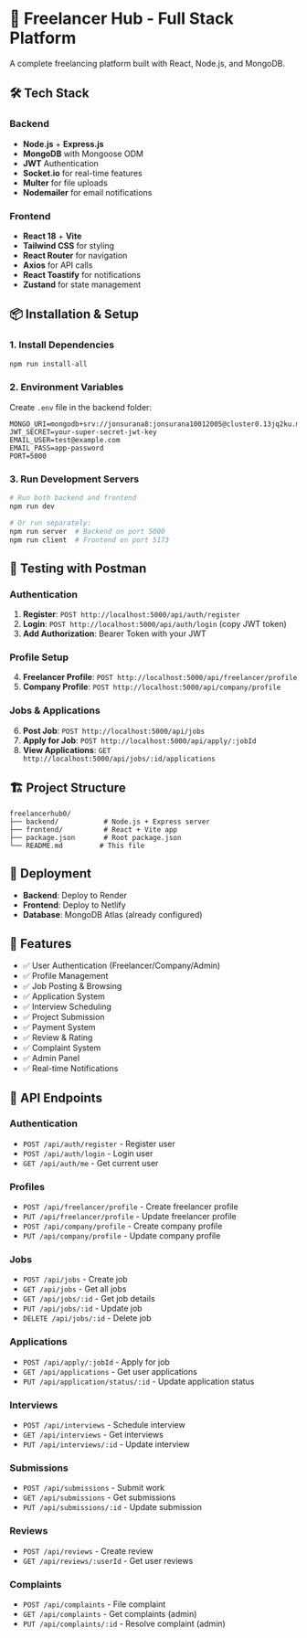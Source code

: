 # 🚀 Freelancer Hub - Full Stack Platform

A complete freelancing platform built with React, Node.js, and MongoDB.

## 🛠 Tech Stack

### Backend
- **Node.js** + **Express.js**
- **MongoDB** with Mongoose ODM
- **JWT** Authentication
- **Socket.io** for real-time features
- **Multer** for file uploads
- **Nodemailer** for email notifications

### Frontend
- **React 18** + **Vite**
- **Tailwind CSS** for styling
- **React Router** for navigation
- **Axios** for API calls
- **React Toastify** for notifications
- **Zustand** for state management

## 📦 Installation & Setup

### 1. Install Dependencies
```bash
npm run install-all
```

### 2. Environment Variables

Create `.env` file in the backend folder:
```env
MONGO_URI=mongodb+srv://jonsurana8:jonsurana10012005@cluster0.13jq2ku.mongodb.net/
JWT_SECRET=your-super-secret-jwt-key
EMAIL_USER=test@example.com
EMAIL_PASS=app-password
PORT=5000
```

### 3. Run Development Servers
```bash
# Run both backend and frontend
npm run dev

# Or run separately:
npm run server  # Backend on port 5000
npm run client  # Frontend on port 5173
```

## 🧪 Testing with Postman

### Authentication
1. **Register**: `POST http://localhost:5000/api/auth/register`
2. **Login**: `POST http://localhost:5000/api/auth/login` (copy JWT token)
3. **Add Authorization**: Bearer Token with your JWT

### Profile Setup
4. **Freelancer Profile**: `POST http://localhost:5000/api/freelancer/profile`
5. **Company Profile**: `POST http://localhost:5000/api/company/profile`

### Jobs & Applications
6. **Post Job**: `POST http://localhost:5000/api/jobs`
7. **Apply for Job**: `POST http://localhost:5000/api/apply/:jobId`
8. **View Applications**: `GET http://localhost:5000/api/jobs/:id/applications`

## 🏗 Project Structure

```
freelancerhub0/
├── backend/           # Node.js + Express server
├── frontend/          # React + Vite app
├── package.json       # Root package.json
└── README.md         # This file
```

## 🚀 Deployment

- **Backend**: Deploy to Render
- **Frontend**: Deploy to Netlify
- **Database**: MongoDB Atlas (already configured)

## 📱 Features

- ✅ User Authentication (Freelancer/Company/Admin)
- ✅ Profile Management
- ✅ Job Posting & Browsing
- ✅ Application System
- ✅ Interview Scheduling
- ✅ Project Submission
- ✅ Payment System
- ✅ Review & Rating
- ✅ Complaint System
- ✅ Admin Panel
- ✅ Real-time Notifications

## 🔗 API Endpoints

### Authentication
- `POST /api/auth/register` - Register user
- `POST /api/auth/login` - Login user
- `GET /api/auth/me` - Get current user

### Profiles
- `POST /api/freelancer/profile` - Create freelancer profile
- `PUT /api/freelancer/profile` - Update freelancer profile
- `POST /api/company/profile` - Create company profile
- `PUT /api/company/profile` - Update company profile

### Jobs
- `POST /api/jobs` - Create job
- `GET /api/jobs` - Get all jobs
- `GET /api/jobs/:id` - Get job details
- `PUT /api/jobs/:id` - Update job
- `DELETE /api/jobs/:id` - Delete job

### Applications
- `POST /api/apply/:jobId` - Apply for job
- `GET /api/applications` - Get user applications
- `PUT /api/application/status/:id` - Update application status

### Interviews
- `POST /api/interviews` - Schedule interview
- `GET /api/interviews` - Get interviews
- `PUT /api/interviews/:id` - Update interview

### Submissions
- `POST /api/submissions` - Submit work
- `GET /api/submissions` - Get submissions
- `PUT /api/submissions/:id` - Update submission

### Reviews
- `POST /api/reviews` - Create review
- `GET /api/reviews/:userId` - Get user reviews

### Complaints
- `POST /api/complaints` - File complaint
- `GET /api/complaints` - Get complaints (admin)
- `PUT /api/complaints/:id` - Resolve complaint (admin) 
